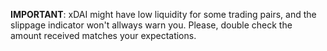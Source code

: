 **IMPORTANT**: xDAI might have low liquidity for some trading pairs, and the slippage indicator won't allways warn you. Please, double check the amount received matches your expectations.

